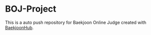 # BOJ-Project
This is a auto push repository for Baekjoon Online Judge created with [BaekjoonHub](https://github.com/BaekjoonHub/BaekjoonHub).
